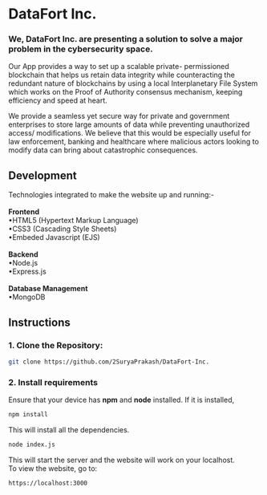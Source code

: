 # DataFort Inc.
### We, DataFort Inc. are  presenting a solution to solve a major problem in the cybersecurity space.
Our App provides a way to set up a scalable private- permissioned blockchain that helps us retain data integrity while counteracting the redundant nature of blockchains by using a local Interplanetary File System which works on the Proof of Authority consensus mechanism, keeping efficiency and speed at heart.

We provide a seamless yet secure way for private and government enterprises to store large amounts of data while preventing unauthorized access/ modifications. We believe that this would be especially useful for law enforcement, banking and healthcare where malicious actors looking to modify data can bring about catastrophic consequences.

## Development
Technologies integrated to make the website up and running:-<br/>
<br/>
**Frontend**<br/>
•HTML5 (Hypertext Markup Language)<br/>
•CSS3 (Cascading Style Sheets)<br/>
•Embeded Javascript (EJS)<br/>
<br/>
**Backend**<br/>
•Node.js<br/>
•Express.js<br/>
<br/>
**Database Management**<br/>
•MongoDB<br/>

## Instructions
### 1.	Clone the Repository:
```bash
git clone https://github.com/2SuryaPrakash/DataFort-Inc.
```
### 2. Install requirements
Ensure that your device has **npm** and **node** installed.
If it is installed,
```bash
npm install
```
This will install all the dependencies.
```bash
node index.js
```
This will start the server and the website will work on your localhost.<br/>
To view the website, go to:
```
https://localhost:3000

```


